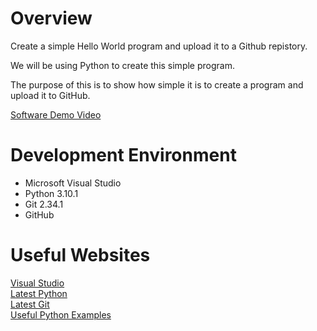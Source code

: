 # Overview

Create a simple Hello World program and upload it to a Github repistory. 

We will be using Python to create this simple program.

The purpose of this is to show how simple it is to create a program and upload it to GitHub.

[Software Demo Video](http://youtube.link.goes.here)

# Development Environment

* Microsoft Visual Studio
* Python 3.10.1
* Git 2.34.1
* GitHub

# Useful Websites

[Visual Studio](https://visualstudio.microsoft.com/)</br>
[Latest Python](https://www.python.org/downloads/)</br>
[Latest Git](https://git-scm.com/download)</br>
[Useful Python Examples](https://www.w3schools.com/python/)